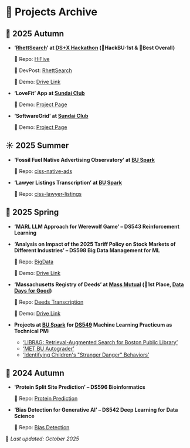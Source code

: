 # 🧭 Projects Archive

## 🍁 2025 Autumn

- **‘[RhettSearch](https://devpost.com/software/rhettsearch)’ at [DS+X Hackathon](https://ds-x.devpost.com/) (🥇HackBU·1st & 🥇Best Overall)**
   
  🧩 Repo: [HiFive](https://github.com/annaandmandy/HiFive)  

  🤖 DevPost: [RhettSearch](https://devpost.com/software/rhettsearch)

  🎥 Demo: [Drive Link](https://drive.google.com/file/d/1CiXiUhk4Ilv9mQSSvsZ8YzL1M38vO1i5/view?usp=sharing)
- **‘LoveFit’ App at [Sundai Club](https://www.sundai.club/)**  

  🎥 Demo: [Project Page](https://www.sundai.club/projects/9c42b1d9-ce56-4d1b-b04f-45d1a1e0eb8d)
- **‘SoftwareGrid’ at [Sundai Club](https://www.sundai.club/)**  

  🎥 Demo: [Project Page](https://www.sundai.club/projects/c11dc3ef-1318-4a2a-9875-6484a1647c8c)



## ☀️ 2025 Summer

- **‘Fossil Fuel Native Advertising Observatory’ at [BU Spark](https://www.bu.edu/spark/)**

  🧩 Repo: [ciss-native-ads](https://github.com/BU-Spark/ml-ciss-native-ads)
- **‘Lawyer Listings Transcription’ at [BU Spark](https://www.bu.edu/spark/)**

  🧩 Repo: [ciss-lawyer-listings]((https://github.com/BU-Spark/ds-ciss-lawyer-listings))



## 🌸 2025 Spring

- **‘MARL LLM Approach for Werewolf Game’ – DS543 Reinforcement Learning**

- **‘Analysis on Impact of the 2025 Tariff Policy on Stock Markets of Different Industries’ – DS598 Big Data Management for ML**

  🧩 Repo: [BigData]((https://github.com/Carrie1013/DS598-BigData-FinalProject))

  🎥 Demo: [Drive Link](https://drive.google.com/file/d/1UgI6GFZ2WH-5-j2l5D_T5aEbegJ04n03/view?usp=sharing)

- **‘Massachusetts Registry of Deeds’ at [Mass Mutual](https://www.massmutual.com/) (🥇1st Place, [Data Days for Good](https://www.bu.edu/articles/2025/data-days-for-good/))**  

  🧩 Repo: [Deeds Transcription]((https://github.com/BU-Spark/dd4g-deeds-transcription))

  🎥 Demo: [Drive Link](https://drive.google.com/file/d/1SPXQ6G9MswibnlBv3CA-xJzIsrTqqsCp/view?usp=sharing)

- **Projects at [BU Spark](https://www.bu.edu/spark/) for [DS549](https://bu-spark.github.io/ml-549-sp25/schedule.html) Machine Learning Practicum as Technical PM:**
  - [‘LIBRAG: Retrieval-Augmented Search for Boston Public Library’](https://github.com/BU-Spark/ml-bpl-rag/tree/dev)
  - [‘MET BU Autograder’](https://github.com/BU-Spark/ml-bu-autograder/tree/dev)
  - [‘Identifying Children's "Stranger Danger" Behaviors’](https://github.com/BU-Spark/ml-ciss-behavior/tree/dev)



## 🍂 2024 Autumn

- **'Protein Split Site Prediction’ – DS596 Bioinformatics**  

  🧩 Repo: [Protein Prediction]((https://github.com/Carrie1013/DS596-ProteinProject))
- **‘Bias Detection for Generative AI’ – DS542 Deep Learning for Data Science**

  🧩 Repo: [Bias Detection]((https://github.com/Carrie1013/DS542-Bias-Detection))



📘 *Last updated: October 2025*
